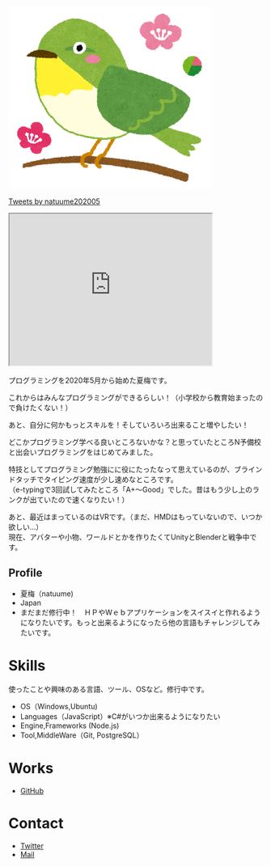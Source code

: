 ![梅とメジロ](uguisu.png)

<a class="twitter-timeline" data-width="300" data-height="300" href="https://twitter.com/natuume202005?ref_src=twsrc%5Etfw">Tweets by natuume202005</a> <script async src="https://platform.twitter.com/widgets.js" charset="utf-8"></script>

<iframe src="https://www.openprocessing.org/sketch/1042454/embed/" width="400" height="300"></iframe>

プログラミングを2020年5月から始めた夏梅です。  

これからはみんなプログラミングができるらしい！（小学校から教育始まったので負けたくない！）

あと、自分に何かもっとスキルを！そしていろいろ出来ること増やしたい！

どこかプログラミング学べる良いところないかな？と思っていたところN予備校と出会いプログラミングをはじめてみました。 


特技としてプログラミング勉強にに役にたったなって思えているのが、ブラインドタッチでタイピング速度が少し速めなところです。  
（e-typingで3回試してみたところ「A+～Good」でした。昔はもう少し上のランクが出ていたので速くなりたい！）  

あと、最近はまっているのはVRです。（まだ、HMDはもっていないので、いつか欲しい…）  
現在、アバターや小物、ワールドとかを作りたくてUnityとBlenderと戦争中です。


## Profile
- 夏梅（natuume)  
- Japan  
- まだまだ修行中！　ＨＰやWｅｂアプリケーションをスイスイと作れるようになりたいです。もっと出来るようになったら他の言語もチャレンジしてみたいです。 

# Skills
使ったことや興味のある言語、ツール、OSなど。修行中です。
- OS（Windows,Ubuntu)
- Languages（JavaScript）※C#がいつか出来るようになりたい
- Engine,Frameworks (Node.js) 
- Tool,MiddleWare（Git, PostgreSQL）

# Works
- [GitHub](https://github.com/natuume)

# Contact
- [Twitter](@natuume202005) 
- [Mail](natuume2020to05@gmail.com)
